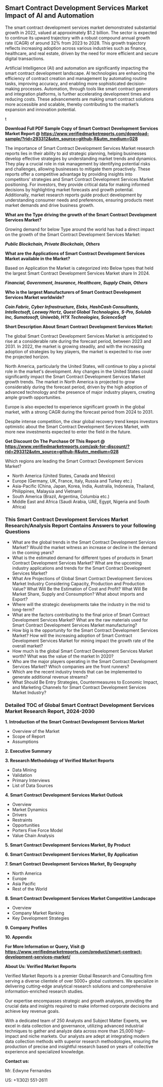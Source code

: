 <h2>Smart Contract Development Services Market Impact of AI and Automation</h2><p>The smart contract development services market demonstrated substantial growth in 2022, valued at approximately $1.2 billion. The sector is expected to continue its upward trajectory with a robust compound annual growth rate (CAGR) of around 32% from 2023 to 2028. This growth trajectory reflects increasing adoption across various industries such as finance, healthcare, and real estate, driven by the need for more efficient and secure digital transactions.</p><p>Artificial Intelligence (AI) and automation are significantly impacting the smart contract development landscape. AI technologies are enhancing the efficiency of contract creation and management by automating routine tasks, improving accuracy, and enabling more sophisticated decision-making processes. Automation, through tools like smart contract generators and integration platforms, is further accelerating development times and reducing costs. These advancements are making smart contract solutions more accessible and scalable, thereby contributing to the market’s expansion and innovation potential.</p>t</p><p id="" class=""><strong>Download Full PDF Sample Copy of Smart Contract Development Services Market Report @ <a href="https://www.verifiedmarketreports.com/download-sample/?rid=293312&utm_source=github-R&utm_medium=028" target="_blank">https://www.verifiedmarketreports.com/download-sample/?rid=293312&utm_source=github-R&utm_medium=028</a></strong></p><p>The importance of&nbsp;Smart Contract Development Services Market research reports lies in their ability to aid strategic planning, helping businesses develop effective strategies by understanding market trends and dynamics. They play a crucial role in risk management by identifying potential risks and challenges, allowing businesses to mitigate them proactively. These reports offer a competitive advantage by providing insights into competitors' strategies and Smart Contract Development Services Market positioning. For investors, they provide critical data for making informed decisions by highlighting market forecasts and growth potential. Additionally, market research reports guide product development by understanding consumer needs and preferences, ensuring products meet market demands and drive business growth.</p><p><strong>What are the&nbsp;Type driving the growth of the Smart Contract Development Services Market?</strong></p><p id="" class="">Growing demand for below Type around the world has had a direct impact on the growth of the Smart Contract Development Services Market:</p><em><strong>Public Blockchain, Private Blockchain, Others</strong></em></p><strong>What are the&nbsp;Applications&nbsp;of Smart Contract Development Services Market available in the Market?</strong></p><p id="" class="">Based on Application the Market is categorized into Below types that held the largest Smart Contract Development Services Market share In 2024.</p><em><strong>Financial, Government, Insurance, Healthcare, Supply Chain, Others</strong></em></p><strong>Who is the largest Manufacturers of Smart Contract Development Services Market worldwide?</strong></p><p><em><strong>Coin Fabric, Cyber Infrastructure, Eleks, HashCash Consultants, Intellectsoft, Leeway Hertz, Quest Global Technologies, S-Pro, Solulab Inc, Sumatosoft, Uniwebb, H?X Technologies, ScienceSoft</strong></em></p><p id="" class=""><strong>Short Description About Smart Contract Development Services Market:</strong></p><p>The global Smart Contract Development Services Market is anticipated to rise at a considerable rate during the forecast period, between 2023 and 2031. In 2022, the market is growing steadily, and with the increasing adoption of strategies by key players, the market is expected to rise over the projected horizon.</p><p>North America, particularly the United States, will continue to play a pivotal role in the market's development. Any changes in the United States could significantly impact the Smart Contract Development Services Market growth trends. The market in North America is projected to grow considerably during the forecast period, driven by the high adoption of advanced technology and the presence of major industry players, creating ample growth opportunities.</p><p>Europe is also expected to experience significant growth in the global market, with a strong CAGR during the forecast period from 2024 to 2031.</p><p>Despite intense competition, the clear global recovery trend keeps investors optimistic about the Smart Contract Development Services Market, with more new investments expected to enter the field in the future.</p><p id="" class=""><strong>Get Discount On The Purchase Of This Report @ <a href="https://www.verifiedmarketreports.com/ask-for-discount/?rid=293312&utm_source=github-R&utm_medium=028" target="_blank">https://www.verifiedmarketreports.com/ask-for-discount/?rid=293312&utm_source=github-R&utm_medium=028</a></strong></p>Which regions are leading the Smart Contract Development Services Market?</p><ul><li>North America (United States, Canada and Mexico)</li><li>Europe (Germany, UK, France, Italy, Russia and Turkey etc.)</li><li>Asia-Pacific (China, Japan, Korea, India, Australia, Indonesia, Thailand, Philippines, Malaysia and Vietnam)</li><li>South America (Brazil, Argentina, Columbia etc.)</li><li>Middle East and Africa (Saudi Arabia, UAE, Egypt, Nigeria and South Africa)</li></ul><h3 id="" class="">This Smart Contract Development Services Market Research/Analysis Report Contains Answers to your following Questions</h3><ul><li>What are the global trends in the Smart Contract Development Services Market? Would the market witness an increase or decline in the demand in the coming years?</li><li>What is the estimated demand for different types of products in Smart Contract Development Services Market? What are the upcoming industry applications and trends for the Smart Contract Development Services Market?</li><li>What Are Projections of Global Smart Contract Development Services Market Industry Considering Capacity, Production and Production Value? What Will Be the Estimation of Cost and Profit? What Will Be Market Share, Supply and Consumption? What about imports and Export?</li><li>Where will the strategic developments take the industry in the mid to long-term?</li><li>What are the factors contributing to the final price of Smart Contract Development Services Market? What are the raw materials used for Smart Contract Development Services Market manufacturing?</li><li>How big is the opportunity for the Smart Contract Development Services Market? How will the increasing adoption of Smart Contract Development Services Market for mining impact the growth rate of the overall market?</li><li>How much is the global Smart Contract Development Services Market worth? What was the value of the market In 2020?</li><li>Who are the major players operating in the Smart Contract Development Services Market? Which companies are the front runners?</li><li>Which are the recent industry trends that can be implemented to generate additional revenue streams?</li><li>What Should Be Entry Strategies, Countermeasures to Economic Impact, and Marketing Channels for Smart Contract Development Services Market Industry?</li></ul><h3 id="" class="">Detailed TOC of Global Smart Contract Development Services Market Research Report, 2024-2030</h3><p id="" class=""><strong>1. Introduction of the Smart Contract Development Services Market</strong></p><ul><li>Overview of the Market</li><li>Scope of Report</li><li>Assumptions</li></ul><p id="" class=""><strong>2. Executive Summary</strong></p><p id="" class=""><strong>3. Research Methodology of Verified Market Reports</strong></p><ul><li>Data Mining</li><li>Validation</li><li>Primary Interviews</li><li>List of Data Sources</li></ul><p id="" class=""><strong>4. Smart Contract Development Services Market Outlook</strong></p><ul><li>Overview</li><li>Market Dynamics</li><li>Drivers</li><li>Restraints</li><li>Opportunities</li><li>Porters Five Force Model</li><li>Value Chain Analysis</li></ul><p id="" class=""><strong>5. Smart Contract Development Services Market, By Product</strong></p><p id="" class=""><strong>6. Smart Contract Development Services Market, By Application</strong></p><p id="" class=""><strong>7. Smart Contract Development Services Market, By Geography</strong></p><ul><li>North America</li><li>Europe</li><li>Asia Pacific</li><li>Rest of the World</li></ul><p id="" class=""><strong>8. Smart Contract Development Services Market Competitive Landscape</strong></p><ul><li>Overview</li><li>Company Market Ranking</li><li>Key Development Strategies</li></ul><p id="" class=""><strong>9. Company Profiles</strong></p><p id="" class=""><strong>10. Appendix</strong></p><p id="" class=""><strong>For More Information or Query, Visit @ <a href="https://www.verifiedmarketreports.com/product/smart-contract-development-services-market/" target="_blank">https://www.verifiedmarketreports.com/product/smart-contract-development-services-market/</a></strong></p><p id="" class=""><strong>About Us: Verified Market Reports</strong></p><p id="" class="">Verified Market Reports is a premier Global Research and Consulting firm serving a diverse clientele of over 5000+ global customers. We specialize in delivering cutting-edge analytical research solutions and comprehensive information-enriched research studies.</p><p id="" class="">Our expertise encompasses strategic and growth analyses, providing the crucial data and insights required to make informed corporate decisions and achieve key revenue goals.</p><p id="" class="">With a dedicated team of 250 Analysts and Subject Matter Experts, we excel in data collection and governance, utilizing advanced industrial techniques to gather and analyze data across more than 25,000 high-impact and niche markets. Our analysts are adept at integrating modern data collection methods with superior research methodologies, ensuring the production of precise and insightful research based on years of collective experience and specialized knowledge.</p><p id="" class=""><strong>Contact us:</strong></p><p id="" class="">Mr. Edwyne Fernandes</p><p id="" class="">US: +1(302) 551-2611</p>